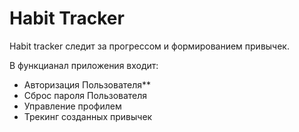 # Habit Tracker
Habit tracker следит за прогрессом и формированием привычек.

В функцианал приложения входит:
+ Авторизация Пользователя**
+ Сброс пароля Пользователя
+ Управление профилем
+ Трекинг созданных привычек


